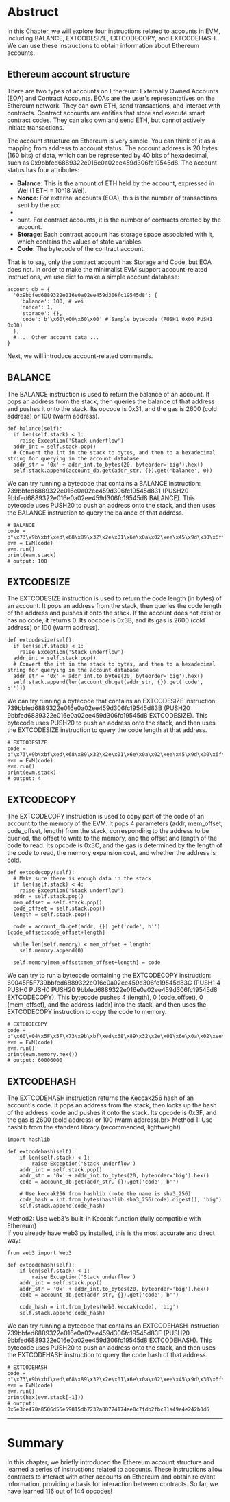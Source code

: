 # Abstruct

In this Chapter, we will explore four instructions related to accounts in EVM, including BALANCE, EXTCODESIZE, EXTCODECOPY, and EXTCODEHASH. We can use these instructions to obtain information about Ethereum accounts.

## Ethereum account structure

There are two types of accounts on Ethereum: Externally Owned Accounts (EOA) and Contract Accounts. EOAs are the user's representatives on the Ethereum network. They can own ETH, send transactions, and interact with contracts.
Contract accounts are entities that store and execute smart contract codes. They can also own and send ETH, but cannot actively initiate transactions.
![]()

The account structure on Ethereum is very simple. You can think of it as a mapping from address to account status. The account address is 20 bytes (160 bits) of data, which can be represented by 40 bits of hexadecimal,
such as 0x9bbfed6889322e016e0a02ee459d306fc19545d8. The account status has four attributes:<br>

- **Balance**: This is the amount of ETH held by the account, expressed in Wei (1 ETH = 10^18 Wei).
- **Nonce**: For external accounts (EOA), this is the number of transactions sent by the acc
-
- ount. For contract accounts, it is the number of contracts created by the account.
- **Storage**: Each contract account has storage space associated with it, which contains the values ​​of state variables.
- **Code**: The bytecode of the contract account.

That is to say, only the contract account has Storage and Code, but EOA does not.
In order to make the minimalist EVM support account-related instructions, we use dict to make a simple account database:

```
account_db = {
  '0x9bbfed6889322e016e0a02ee459d306fc19545d8': {
    'balance': 100, # wei
    'nonce': 1,
    'storage': {},
    'code': b'\x60\x00\x60\x00' # Sample bytecode (PUSH1 0x00 PUSH1 0x00)
  },
  # ... Other account data ...
}
```

Next, we will introduce account-related commands.

## BALANCE

The BALANCE instruction is used to return the balance of an account. It pops an address from the stack, then queries the balance of that address and pushes it onto the stack. Its opcode is 0x31, and the gas is 2600 (cold address) or 100 (warm address).

```
def balance(self):
  if len(self.stack) < 1:
    raise Exception('Stack underflow')
  addr_int = self.stack.pop()
  # Convert the int in the stack to bytes, and then to a hexadecimal string for querying in the account database
  addr_str = '0x' + addr_int.to_bytes(20, byteorder='big').hex()
  self.stack.append(account_db.get(addr_str, {}).get('balance', 0))
```

We can try running a bytecode that contains a BALANCE instruction: 739bbfed6889322e016e0a02ee459d306fc19545d831 (PUSH20 9bbfed6889322e016e0a02ee459d306fc19545d8 BALANCE). This bytecode uses PUSH20 to push an address onto the stack,
and then uses the BALANCE instruction to query the balance of that address.

```
# BALANCE
code = b"\x73\x9b\xbf\xed\x68\x89\x32\x2e\x01\x6e\x0a\x02\xee\x45\x9d\x30\x6f\xc1\x95\x45\xd8\x31"
evm = EVM(code)
evm.run()
print(evm.stack)
# output: 100
```

## EXTCODESIZE

The EXTCODESIZE instruction is used to return the code length (in bytes) of an account. It pops an address from the stack, then queries the code length of the address and pushes it onto the stack. If the account does not exist or has no code, it returns 0.
Its opcode is 0x3B, and its gas is 2600 (cold address) or 100 (warm address).

```
def extcodesize(self):
  if len(self.stack) < 1:
    raise Exception('Stack underflow')
  addr_int = self.stack.pop()
  # Convert the int in the stack to bytes, and then to a hexadecimal string for querying in the account database
  addr_str = '0x' + addr_int.to_bytes(20, byteorder='big').hex()
  self.stack.append(len(account_db.get(addr_str, {}).get('code', b'')))
```

We can try running a bytecode that contains an EXTCODESIZE instruction: 739bbfed6889322e016e0a02ee459d306fc19545d83B (PUSH20 9bbfed6889322e016e0a02ee459d306fc19545d8 EXTCODESIZE). This bytecode uses PUSH20 to push an address onto the stack,
and then uses the EXTCODESIZE instruction to query the code length at that address.

```
# EXTCODESIZE
code = b"\x73\x9b\xbf\xed\x68\x89\x32\x2e\x01\x6e\x0a\x02\xee\x45\x9d\x30\x6f\xc1\x95\x45\xd8\x3B"
evm = EVM(code)
evm.run()
print(evm.stack)
# output: 4
```

## EXTCODECOPY

The EXTCODECOPY instruction is used to copy part of the code of an account to the memory of the EVM. It pops 4 parameters (addr, mem_offset, code_offset, length) from the stack, corresponding to the address to be queried, the offset to write to the memory,
and the offset and length of the code to read. Its opcode is 0x3C, and the gas is determined by the length of the code to read, the memory expansion cost, and whether the address is cold.

```
def extcodecopy(self):
  # Make sure there is enough data in the stack
  if len(self.stack) < 4:
    raise Exception('Stack underflow')
  addr = self.stack.pop()
  mem_offset = self.stack.pop()
  code_offset = self.stack.pop()
  length = self.stack.pop()

  code = account_db.get(addr, {}).get('code', b'')[code_offset:code_offset+length]

  while len(self.memory) < mem_offset + length:
    self.memory.append(0)

  self.memory[mem_offset:mem_offset+length] = code
```

We can try to run a bytecode containing the EXTCODECOPY instruction: 60045F5F739bbfed6889322e016e0a02ee459d306fc19545d83C (PUSH1 4 PUSH0 PUSH0 PUSH20 9bbfed6889322e016e0a02ee459d306fc19545d8 EXTCODECOPY). This bytecode pushes 4 (length), 0 (code_offset), 0 (mem_offset),
and the address (addr) into the stack, and then uses the EXTCODECOPY instruction to copy the code to memory.

```
# EXTCODECOPY
code = b"\x60\x04\x5F\x5F\x73\x9b\xbf\xed\x68\x89\x32\x2e\x01\x6e\x0a\x02\xee\x45\x9d\x30\x6f\xc1\x95\x45\xd8\x3C"
evm = EVM(code)
evm.run()
print(evm.memory.hex())
# output: 60006000
```

## EXTCODEHASH

The EXTCODEHASH instruction returns the Keccak256 hash of an account's code. It pops an address from the stack, then looks up the hash of the address' code and pushes it onto the stack. Its opcode is 0x3F, and the gas is 2600 (cold address) or 100 (warm address).br>
Method 1: Use hashlib from the standard library (recommended, lightweight)

```
import hashlib

def extcodehash(self):
    if len(self.stack) < 1:
        raise Exception('Stack underflow')
    addr_int = self.stack.pop()
    addr_str = '0x' + addr_int.to_bytes(20, byteorder='big').hex()
    code = account_db.get(addr_str, {}).get('code', b'')
    
    # Use keccak256 from hashlib (note the name is sha3_256)
    code_hash = int.from_bytes(hashlib.sha3_256(code).digest(), 'big')
    self.stack.append(code_hash)

```

Method2: Use web3's built-in Keccak function (fully compatible with Ethereum)<br>
If you already have web3.py installed, this is the most accurate and direct way:

```
from web3 import Web3

def extcodehash(self):
    if len(self.stack) < 1:
        raise Exception('Stack underflow')
    addr_int = self.stack.pop()
    addr_str = '0x' + addr_int.to_bytes(20, byteorder='big').hex()
    code = account_db.get(addr_str, {}).get('code', b'')
    
    code_hash = int.from_bytes(Web3.keccak(code), 'big')
    self.stack.append(code_hash)
```

We can try running a bytecode that contains an EXTCODEHASH instruction: 739bbfed6889322e016e0a02ee459d306fc19545d83F (PUSH20 9bbfed6889322e016e0a02ee459d306fc19545d8 EXTCODEHASH).
This bytecode uses PUSH20 to push an address onto the stack, and then uses the EXTCODEHASH instruction to query the code hash of that address.

```
# EXTCODEHASH
code = b"\x73\x9b\xbf\xed\x68\x89\x32\x2e\x01\x6e\x0a\x02\xee\x45\x9d\x30\x6f\xc1\x95\x45\xd8\x3F"
evm = EVM(code)
evm.run()
print(hex(evm.stack[-1]))
# output: 0x5e3ce470a8506d55e59815db7232a08774174ae0c7fdb2fbc81a49e4e242b0d6
```

<hr>

# Summary

In this chapter, we briefly introduced the Ethereum account structure and learned a series of instructions related to accounts. These instructions allow contracts to interact with other accounts on Ethereum and obtain relevant information,
providing a basis for interaction between contracts. So far, we have learned 116 out of 144 opcodes!
